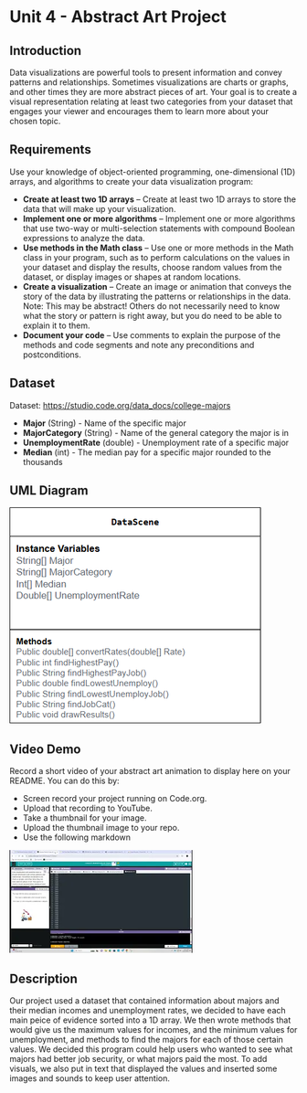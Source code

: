 # Unit 4 - Abstract Art Project

## Introduction

Data visualizations are powerful tools to present information and convey patterns and relationships. Sometimes visualizations are charts or graphs, and other times they are more abstract pieces of art. Your goal is to create a visual representation relating at least two categories from your dataset that engages your viewer and encourages them to learn more about your chosen topic.

## Requirements

Use your knowledge of object-oriented programming, one-dimensional (1D) arrays, and algorithms to create your data visualization program:

- **Create at least two 1D arrays** – Create at least two 1D arrays to store the data that will make up your visualization.
- **Implement one or more algorithms** – Implement one or more algorithms that use two-way or multi-selection statements with compound Boolean expressions to analyze the data.
- **Use methods in the Math class** – Use one or more methods in the Math class in your program, such as to perform calculations on the values in your dataset and display the results, choose random values from the dataset, or display images or shapes at random locations.
- **Create a visualization** – Create an image or animation that conveys the story of the data by illustrating the patterns or relationships in the data.
  Note: This may be abstract! Others do not necessarily need to know what the story or pattern is right away, but you do need to be able to explain it to them.
- **Document your code** – Use comments to explain the purpose of the methods and code segments and note any preconditions and postconditions.

## Dataset

Dataset: https://studio.code.org/data_docs/college-majors

- **Major** (String) - Name of the specific major
- **MajorCategory** (String) - Name of the general category the major is in
- **UnemploymentRate** (double) - Unemployment rate of a specific major
- **Median** (int) - The median pay for a specific major rounded to the thousands

## UML Diagram

![UML Diagram for my project](image.png)

## Video Demo

Record a short video of your abstract art animation to display here on your README. You can do this by:

- Screen record your project running on Code.org.
- Upload that recording to YouTube.
- Take a thumbnail for your image.
- Upload the thumbnail image to your repo.
- Use the following markdown

[![Thumbnail for my projet](thumbnail.webp)](https://youtu.be/rHSpR5G-xyQ)

## Description

Our project used a dataset that contained information about majors and their median incomes and unemployment rates, we decided to have each main peice of evidence sorted into a 1D array. We then wrote methods that would give us the maximum values for incomes, and the minimum values for unemployment, and methods to find the majors for each of those certain values. We decided this program could help users who wanted to see what majors had better job security, or what majors paid the most. To add visuals, we also put in text that displayed the values and inserted some images and sounds to keep user attention.